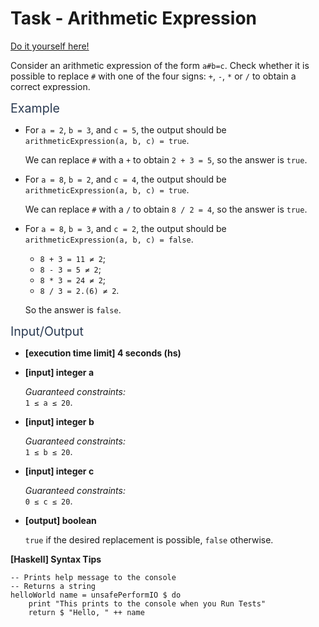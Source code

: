 # Task - Arithmetic Expression

[Do it yourself here!](https://app.codesignal.com/arcade/code-arcade/at-the-crossroads/QrCSNQWhnQoaK9KgK)

<p>Consider an arithmetic expression of the form <code>a#b=c</code>. Check whether it is possible to replace <code>#</code> with one of the four signs: <code>+</code>, <code>-</code>, <code>*</code> or <code>/</code> to obtain a correct expression.</p>
<p><span class="markdown--header" style="color:#2b3b52;font-size:1.4em">Example</span></p>
<ul>
<li>
<p>For <code>a = 2</code>, <code>b = 3</code>, and <code>c = 5</code>, the output should be<br>
<code>arithmeticExpression(a, b, c) = true</code>.</p>
<p>We can replace <code>#</code> with a <code>+</code> to obtain <code>2 + 3 = 5</code>, so the answer is <code>true</code>.</p>
</li>
<li>
<p>For <code>a = 8</code>, <code>b = 2</code>, and <code>c = 4</code>, the output should be<br>
<code>arithmeticExpression(a, b, c) = true</code>.</p>
<p>We can replace <code>#</code> with a <code>/</code> to obtain <code>8 / 2 = 4</code>, so the answer is <code>true</code>.</p>
</li>
<li>
<p>For <code>a = 8</code>, <code>b = 3</code>, and <code>c = 2</code>, the output should be<br>
<code>arithmeticExpression(a, b, c) = false</code>.</p>
<ul>
<li><code>8 + 3 = 11 ≠ 2</code>;</li>
<li><code>8 - 3 = 5 ≠ 2</code>;</li>
<li><code>8 * 3 = 24 ≠ 2</code>;</li>
<li><code>8 / 3 = 2.(6) ≠ 2</code>.</li>
</ul>
<p>So the answer is <code>false</code>.</p>
</li>
</ul>
<p><span class="markdown--header" style="color:#2b3b52;font-size:1.4em">Input/Output</span></p>
<ul>
<li>
<p><strong>[execution time limit] 4 seconds (hs)</strong></p>
</li>
<li>
<p><strong>[input] integer a</strong></p>
<p><em>Guaranteed constraints:</em><br>
<code>1 ≤ a ≤ 20</code>.</p>
</li>
<li>
<p><strong>[input] integer b</strong></p>
<p><em>Guaranteed constraints:</em><br>
<code>1 ≤ b ≤ 20</code>.</p>
</li>
<li>
<p><strong>[input] integer c</strong></p>
<p><em>Guaranteed constraints:</em><br>
<code>0 ≤ c ≤ 20</code>.</p>
</li>
<li>
<p><strong>[output] boolean</strong></p>
<p><code>true</code> if the desired replacement is possible, <code>false</code> otherwise.</p>
</li>
</ul>
<p><strong>[Haskell] Syntax Tips</strong></p>
<pre><code class="language-haskell"><span class="hljs-comment">-- Prints help message to the console</span>
<span class="hljs-comment">-- Returns a string</span>
<span class="hljs-title">helloWorld</span> name = unsafePerformIO $ <span class="hljs-keyword">do</span>
    print <span class="hljs-string">"This prints to the console when you Run Tests"</span>
    return $ <span class="hljs-string">"Hello, "</span> ++ name

</code></pre>
